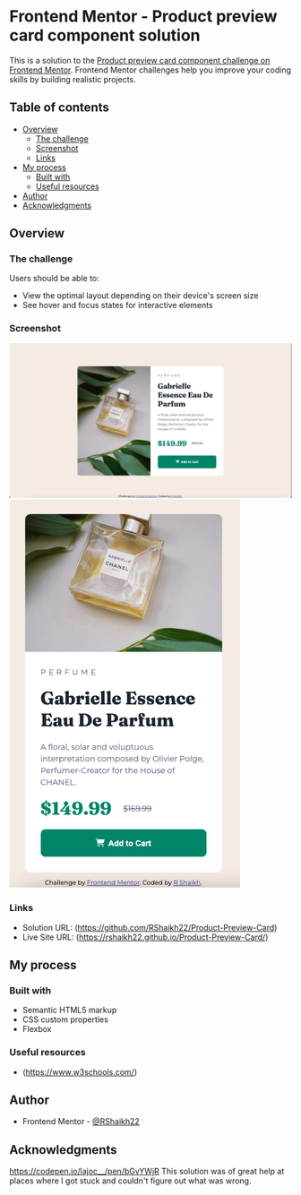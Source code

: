 # Frontend Mentor - Product preview card component solution

This is a solution to the [Product preview card component challenge on Frontend Mentor](https://www.frontendmentor.io/challenges/product-preview-card-component-GO7UmttRfa). Frontend Mentor challenges help you improve your coding skills by building realistic projects. 

## Table of contents

- [Overview](#overview)
  - [The challenge](#the-challenge)
  - [Screenshot](#screenshot)
  - [Links](#links)
- [My process](#my-process)
  - [Built with](#built-with)
  - [Useful resources](#useful-resources)
- [Author](#author)
- [Acknowledgments](#acknowledgments)

## Overview

### The challenge

Users should be able to:

- View the optimal layout depending on their device's screen size
- See hover and focus states for interactive elements

### Screenshot

![Desktop design](/Desktop-design.png)
![Mobile design](/Mobile-design.png)

### Links

- Solution URL: (https://github.com/RShaikh22/Product-Preview-Card)
- Live Site URL: (https://rshaikh22.github.io/Product-Preview-Card/)

## My process

### Built with

- Semantic HTML5 markup
- CSS custom properties
- Flexbox

### Useful resources

- (https://www.w3schools.com/)

## Author

- Frontend Mentor - [@RShaikh22](https://www.frontendmentor.io/profile/RShaikh22)

## Acknowledgments

https://codepen.io/lajoc__/pen/bGvYWjR 
This solution was of great help at places where I got stuck and couldn't figure out what was wrong.
